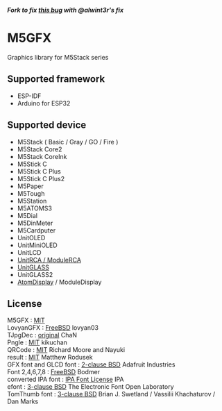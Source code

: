 ***Fork to fix [this bug](https://github.com/m5stack/M5GFX/issues/88) with @alwint3r's fix***

# M5GFX

Graphics library for M5Stack series  

Supported framework  
----------------
- ESP-IDF
- Arduino for ESP32


Supported device  
----------------
- M5Stack ( Basic / Gray / GO / Fire )
- M5Stack Core2
- M5Stack CoreInk
- M5Stick C
- M5Stick C Plus
- M5Stick C Plus2
- M5Paper
- M5Tough
- M5Station
- M5ATOMS3
- M5Dial
- M5DinMeter
- M5Cardputer
- UnitOLED
- UnitMiniOLED
- UnitLCD
- [UnitRCA / ModuleRCA](docs/UnitRCA.md)
- [UnitGLASS](docs/UnitGLASS.md)
- UnitGLASS2
- [AtomDisplay](docs/ATOMDisplay.md) / ModuleDisplay


License
----------------
M5GFX : [MIT](LICENSE)  
LovyanGFX : [FreeBSD](https://github.com/lovyan03/LovyanGFX/blob/master/license.txt) lovyan03  
TJpgDec : [original](src/lgfx/utility/lgfx_tjpgd.c) ChaN  
Pngle : [MIT](https://github.com/kikuchan/pngle/blob/master/LICENSE) kikuchan  
QRCode : [MIT](https://github.com/ricmoo/QRCode/blob/master/LICENSE.txt) Richard Moore and Nayuki  
result : [MIT](https://github.com/bitwizeshift/result/blob/master/LICENSE) Matthew Rodusek  
GFX font and GLCD font : [2-clause BSD](https://github.com/adafruit/Adafruit-GFX-Library/blob/master/license.txt) Adafruit Industries  
Font 2,4,6,7,8 :  [FreeBSD](https://github.com/Bodmer/TFT_eSPI/blob/master/license.txt) Bodmer  
converted IPA font : [IPA Font License](src/lgfx/Fonts/IPA/IPA_Font_License_Agreement_v1.0.txt) IPA  
efont : [3-clause BSD](src/lgfx/Fonts/efont/COPYRIGHT.txt) The Electronic Font Open Laboratory  
TomThumb font : [3-clause BSD](src/lgfx/Fonts/GFXFF/TomThumb.h) Brian J. Swetland / Vassilii Khachaturov / Dan Marks  


